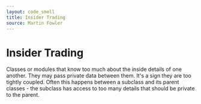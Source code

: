 ```yaml
---
layout: code_smell
title: Insider Trading
source: Martin Fowler
---
```


# Insider Trading
Classes or modules that know too much about the inside details of one another. They may pass private data between them. It's a sign they are too tightly coupled. Often this happens between a subclass and its parent classes - the subclass has access to too many details that should be private to the parent.